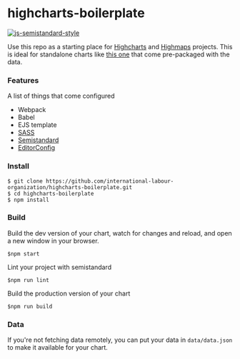# highcharts-boilerplate

[![js-semistandard-style](https://img.shields.io/badge/code%20style-semistandard-brightgreen.svg?style=flat-square)](https://github.com/Flet/semistandard)

Use this repo as a starting place for [Highcharts](http://www.highcharts.com/demo) and [Highmaps](http://www.highcharts.com/maps/demo) projects. This is ideal for standalone charts like [this one](http://www.ilo.org/global/about-the-ilo/multimedia/maps-and-charts/enhanced/WCMS_537906/lang--en/index.htm) that come pre-packaged with the data.

### Features
A list of things that come configured
- Webpack
- Babel
- EJS template
- [SASS](https://github.com/sass/node-sass)
- [Semistandard](https://github.com/Flet/semistandard)
- [EditorConfig](http://editorconfig.org/)

### Install

    $ git clone https://github.com/international-labour-organization/highcharts-boilerplate.git
    $ cd highcharts-boilerplate
    $ npm install

### Build
Build the dev version of your chart, watch for changes and reload, and open a new window in your browser.

    $npm start

Lint your project with semistandard

    $npm run lint

Build the production version of your chart

    $npm run build

### Data
If you're not fetching data remotely, you can put your data in `data/data.json` to make it available for your chart.  
